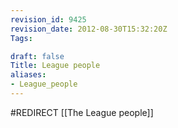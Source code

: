 ```yaml
---
revision_id: 9425
revision_date: 2012-08-30T15:32:20Z
Tags:

draft: false
Title: League people
aliases:
- League_people
---
```

#REDIRECT [[The League people]]